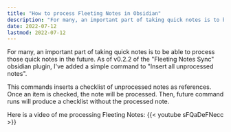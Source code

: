```yaml
---
title: "How to process Fleeting Notes in Obsidian"
description: "For many, an important part of taking quick notes is to be able to process those quick notes in the future. As of v0.2.2 of the 'Fleeting Notes Sync' obsidian plugin, I've added a simple command to 'Insert all unprocessed notes'. "
date: 2022-07-12
lastmod: 2022-07-12
---
```

For many, an important part of taking quick notes is to be able to process those quick notes in the future. As of v0.2.2 of the "Fleeting Notes Sync" obsidian plugin, I've added a simple command to "Insert all unprocessed notes". 

This commands inserts a checklist of unprocessed notes as references. Once an item is checked, the note will be processed. Then, future command runs will produce a checklist without the processed note.

Here is a video of me processing Fleeting Notes:
{{< youtube sFQaDeFNecc >}}